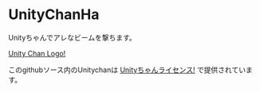 # UnityChanHa
Unityちゃんでアレなビームを撃ちます。

[Unity Chan Logo!](http://unity-chan.com/images/imageLicenseLogo.png)

このgithubソース内のUnitychanは
[Unityちゃんライセンス!](http://unity-chan.com/contents/license_jp/)
で提供されています。

